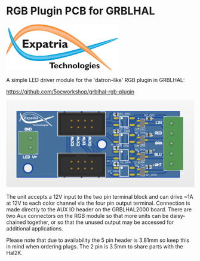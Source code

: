 # RGB Plugin PCB for GRBLHAL

![Logo](/readme_images/logo_sm.jpg)

A simple LED driver module for the 'datron-like' RGB plugin in GRBLHAL:

https://github.com/5ocworkshop/grblhal-rgb-plugin

<img src="/readme_images/board_overview.png" width="600">

The unit accepts a 12V input to the two pin terminal block and can drive ~1A at 12V to each color channel via the four pin output terminal.  Connection is made directly to the AUX IO header on the GRBLHAL2000 board.  There are two Aux connectors on the RGB module so that more units can be daisy-chained together, or so that the unused output may be accessed for additional applications.

Please note that due to availability the 5 pin header is 3.81mm so keep this in mind when ordering plugs.  The 2 pin is 3.5mm to share parts with the Hal2K.

